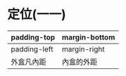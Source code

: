 # 定位(一一)

| padding-top | margin-bottom|
|---------|--------------|
|padding-left|margin-right|
|外盒凡內距|內盒的外距